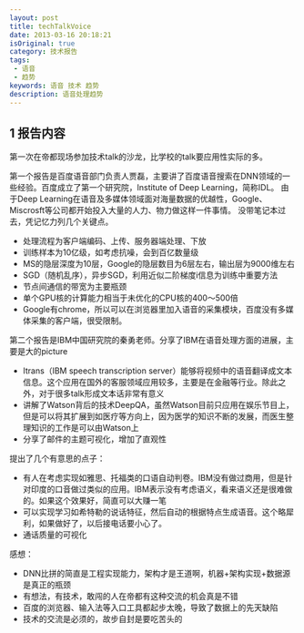 ```yaml
---
layout: post
title: techTalkVoice
date: 2013-03-16 20:18:21
isOriginal: true
category: 技术报告 
tags:
 - 语音
 - 趋势
keywords: 语音 技术 趋势 
description: 语音处理趋势 
---
```


## 1 报告内容 ##

第一次在帝都现场参加技术talk的沙龙，比学校的talk要应用性实际的多。

第一个报告是百度语音部门负责人贾磊，主要讲了百度语音搜索在DNN领域的一些经验。百度成立了第一个研究院，Institute of Deep Learning，简称IDL。 由于Deep Learning在语音及多媒体领域面对海量数据的优越性，Google、Miscrosft等公司都开始投入大量的人力、物力做这样一件事情。
没带笔记本过去，凭记忆力列几个关键点。

*   处理流程为客户端编码、上传、服务器端处理、下放
*   训练样本为10亿级，如考虑抗噪，会到百亿数量级
*   MS的隐层深度为10层，Google的隐层数目为6层左右，输出层为9000维左右
*   SGD（随机乱序），异步SGD，利用近似二阶梯度i信息为训练中重要方法
*   节点间通信的带宽为主要瓶颈
*   单个GPU核的计算能力相当于未优化的CPU核的400～500倍
*   Google有chrome，所以可以在浏览器里加入语音的采集模块，百度没有多媒体采集的客户端，很受限制。

第二个报告是IBM中国研究院的秦勇老师。分享了IBM在语音处理方面的进展，主要是大的picture

* Itrans（IBM speech transcription server）能够将视频中的语音翻译成文本信息。这个应用在国外的客服领域应用较多，主要是在金融等行业。除此之外，对于很多talk形成文本话非常有意义
* 讲解了Watson背后的技术DeepQA，虽然Watson目前只应用在娱乐节目上，但是可以将其扩展到如医疗等方向上，因为医学的知识不断的发展，而医生整理知识的工作是可以由Watson上
* 分享了邮件的主题可视化，增加了直观性

提出了几个有意思的点子：

* 有人在考虑实现如雅思、托福类的口语自动判卷。IBM没有做过商用，但是针对印度的口音做过类似的应用。IBM表示没有考虑语义，看来语义还是很难做的。如果这个效果好，简直可以大赚一笔
* 可以实现学习如希特勒的说话特征，然后自动的根据特点生成语音。这个略犀利，如果做好了，以后接电话要小心了。
* 通话质量的可视化

感想：

* DNN比拼的简直是工程实现能力，架构才是王道啊，机器+架构实现+数据源 是真正的瓶颈
* 有想法，有技术，敢闯的人在帝都有这种交流的机会真是不错
* 百度的浏览器、输入法等入口工具都起步太晚，导致了数据上的先天缺陷
* 技术的交流是必须的，故步自封是要吃苦头的



